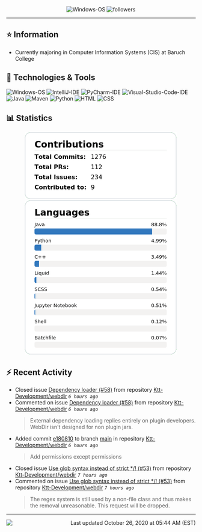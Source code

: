 <div align="center">
    <img 
        src="https://img.shields.io/badge/OS-Windows-informational?style=for-the-badge&color=3278be"
        alt="Windows-OS">
    <img 
        src="https://img.shields.io/github/followers/katsute?color=3278be&style=for-the-badge"
        alt="followers">
</div>

<hr>

## ⭐ Information

 - Currently majoring in Computer Information Systems (CIS) at Baruch College

## 🔧 Technologies & Tools

<img 
    src="https://img.shields.io/badge/OS-Windows-informational?style=flat-square&color=3278be"
    alt="Windows-OS">
<img 
    src="https://img.shields.io/badge/Editor-IntelliJ_IDEA-informational?style=flat-square&logo=intellij-idea&logoColor=white&color=3278be"
    alt="IntelliJ-IDE">
<img 
    src="https://img.shields.io/badge/Editor-PyCharm-informational?style=flat-square&logo=pycharm&logoColor=white&color=3278be"
    alt="PyCharm-IDE">
<img 
    src="https://img.shields.io/badge/Editor-Visual_Studio_Code-informational?style=flat-square&logo=Visual-Studio-Code&logoColor=white&color=3278be"
    alt="Visual-Studio-Code-IDE">
<img 
    src="https://img.shields.io/badge/Code-Java-informational?style=flat-square&logo=java&logoColor=white&color=3278be"
    alt="Java">
<img 
    src="https://img.shields.io/badge/Tools-Maven-informational?style=flat-square&logo=apache-maven&logoColor=white&color=3278be"
    alt="Maven">
<img 
    src="https://img.shields.io/badge/Code-Python-informational?style=flat-square&logo=python&logoColor=white&color=3278be"
    alt="Python">
<img 
    src="https://img.shields.io/badge/Code-HTML-informational?style=flat-square&logo=html5&logoColor=white&color=3278be"
    alt="HTML">
<img 
    src="https://img.shields.io/badge/Code-CSS-informational?style=flat-square&logo=css-wizardry&logoColor=white&color=3278be"
    alt="CSS">

## 📊 Statistics
<div align="center">
    <a href="https://github.com/Katsute/">
        <img src="https://github.com/Katsute/Katsute/blob/main/contributions.png">
    </a>
    <a href="https://github.com/Katsute/">
        <img src="https://github.com/Katsute/Katsute/blob/main/languages.png">
    </a>
</div>

## ⚡ Recent Activity

 - Closed issue [Dependency loader (#58)](https://github.com/Ktt-Development/webdir/issues/58) from repository [Ktt-Development/webdir](https://github.com/Ktt-Development/webdir)  *`6 hours ago`*
 - Commented on issue [Dependency loader (#58)](https://github.com/Ktt-Development/webdir/issues/58#issuecomment-716277295) from repository [Ktt-Development/webdir](https://github.com/Ktt-Development/webdir)  *`6 hours ago`*
   > External dependency loading replies entirely on plugin developers. WebDir isn't designed for non plugin jars.
 - Added commit [e180810](https://github.com/Ktt-Development/webdir/commit/e1808103aac308fc8c2e21fd1f81424cba6bee25) to branch [main](https://github.com/Ktt-Development/webdir/tree/main) in repository [Ktt-Development/webdir](https://github.com/Ktt-Development/webdir)  *`6 hours ago`*
   > Add permissions except permissions
 - Closed issue [Use glob syntax instead of strict */! (#53)](https://github.com/Ktt-Development/webdir/issues/53) from repository [Ktt-Development/webdir](https://github.com/Ktt-Development/webdir)  *`7 hours ago`*
 - Commented on issue [Use glob syntax instead of strict */! (#53)](https://github.com/Ktt-Development/webdir/issues/53#issuecomment-716262105) from repository [Ktt-Development/webdir](https://github.com/Ktt-Development/webdir)  *`7 hours ago`*
   > The regex system is still used by a non-file class and thus makes the removal unreasonable. This request will be dropped.

---
<img align="left" src="https://github.com/Katsute/Katsute/workflows/Update%20README.md/badge.svg"><p align="right">Last updated October 26, 2020 at 05:44 AM (EST)</p>
